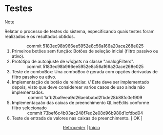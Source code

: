# Testes

>[!NOTE]
> Relatar o processo de testes do sistema, especificando quais testes foram 
> realizados e os resultados obtidos.

<ol>
	<div align="center">commit 5183ec98b966ee5952e8c56a166a20ace268e025</div>
	<li>	Primeiros botões sem função: Botões de seleção inicial (filtro passivo ou ativo).</li>
	<li>	Protótipo de autoajuste de <I>widgets</I> na classe "analogFilters".</li>
	<div align="center">commit 5183ec98b966ee5952e8c56a166a20ace268e025</div>
	<li>	Teste de comboBox: Una comboBox é gerada com opções derivadas de filtro passivo ou ativo.</li>
	<li>	Implementação de botão de reiniciar. // Este deve ser implementado depois, visto que deve considerear varios casos de uso
	ainda não implementados.</li>
	<div align="center">commit 1afb2ba9eea9d26aebbabd2fbde28b88fc0ef909</div>
	<li>	Implementaçaão das caixas de preenchimento QLineEdits conforme filtro selecionado</li>
	<div align="center">commit 73bef6c4b03ac248f7ed2e08d96b980d1cfdbd04</div>
	<li>	Teste de entrada de valores nas caixas de preenchimento. [ OK ]</li>
</ol>

<div align="center">

[Retroceder](implementacao.md) | [Início](README.md)

</div>